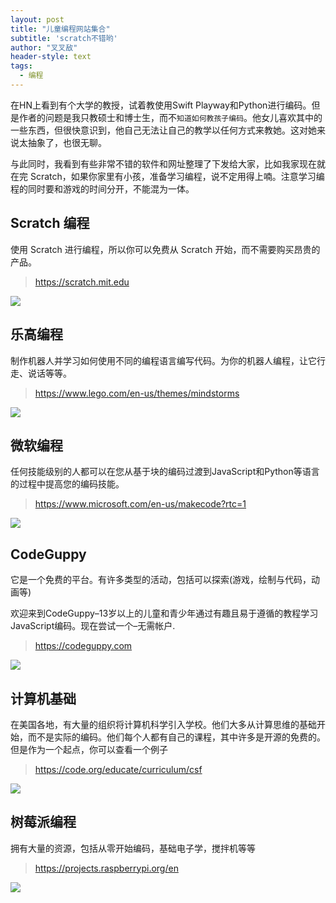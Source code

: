 ```yaml
---
layout: post
title: "儿童编程网站集合"
subtitle: 'scratch不错哟'
author: "叉叉敌"
header-style: text
tags:
  - 编程
---
```



在HN上看到有个大学的教授，试着教使用Swift Playway和Python进行编码。但是作者的问题是我只教硕士和博士生，而不`知道如何教孩子编码`。他女儿喜欢其中的一些东西，但很快意识到，他自己无法让自己的教学以任何方式来教她。这对她来说太抽象了，也很无聊。

与此同时，我看到有些非常不错的软件和网址整理了下发给大家，比如我家现在就在完 Scratch，如果你家里有小孩，准备学习编程，说不定用得上喃。注意学习编程的同时要和游戏的时间分开，不能混为一体。


## Scratch 编程
使用 Scratch 进行编程，所以你可以免费从 Scratch 开始，而不需要购买昂贵的产品。

>https://scratch.mit.edu

![](https://gitee.com/chasays/mdPic/raw/master/uPic/pjDUl0.png)


## 乐高编程
 制作机器人并学习如何使用不同的编程语言编写代码。为你的机器人编程，让它行走、说话等等。

>https://www.lego.com/en-us/themes/mindstorms

![](https://gitee.com/chasays/mdPic/raw/master/uPic/TfV0JJ.png)



## 微软编程

任何技能级别的人都可以在您从基于块的编码过渡到JavaScript和Python等语言的过程中提高您的编码技能。

>https://www.microsoft.com/en-us/makecode?rtc=1

![](https://gitee.com/chasays/mdPic/raw/master/uPic/yjn89i.png)


## CodeGuppy
它是一个免费的平台。有许多类型的活动，包括可以探索(游戏，绘制与代码，动画等)

欢迎来到CodeGuppy–13岁以上的儿童和青少年通过有趣且易于遵循的教程学习JavaScript编码。现在尝试一个–无需帐户.

>https://codeguppy.com

![](https://gitee.com/chasays/mdPic/raw/master/uPic/igaLoZ.png)



## 计算机基础

在美国各地，有大量的组织将计算机科学引入学校。他们大多从计算思维的基础开始，而不是实际的编码。他们每个人都有自己的课程，其中许多是开源的免费的。 但是作为一个起点，你可以查看一个例子

>https://code.org/educate/curriculum/csf

![](https://gitee.com/chasays/mdPic/raw/master/uPic/zuj0ZG.png)


## 树莓派编程

拥有大量的资源，包括从零开始编码，基础电子学，搅拌机等等
>https://projects.raspberrypi.org/en

![](https://gitee.com/chasays/mdPic/raw/master/uPic/MPuQcu.png)